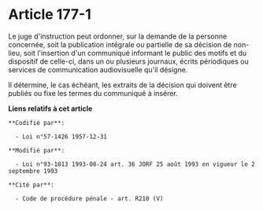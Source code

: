 # Article 177-1

Le juge d'instruction peut ordonner, sur la demande de la personne concernée, soit la publication intégrale ou partielle de
sa décision de non-lieu, soit l'insertion d'un communiqué informant le public des motifs et du dispositif de celle-ci, dans
un ou plusieurs journaux, écrits périodiques ou services de communication audiovisuelle qu'il désigne.

Il détermine, le cas échéant, les extraits de la décision qui doivent être publiés ou fixe les termes du communiqué à
insérer.

**Liens relatifs à cet article**

	**Codifié par**:

	  - Loi n°57-1426 1957-12-31

	**Modifié par**:

	  - Loi n°93-1013 1993-08-24 art. 36 JORF 25 août 1993 en vigueur le 2 septembre 1993

	**Cité par**:

	  - Code de procédure pénale - art. R210 (V)
